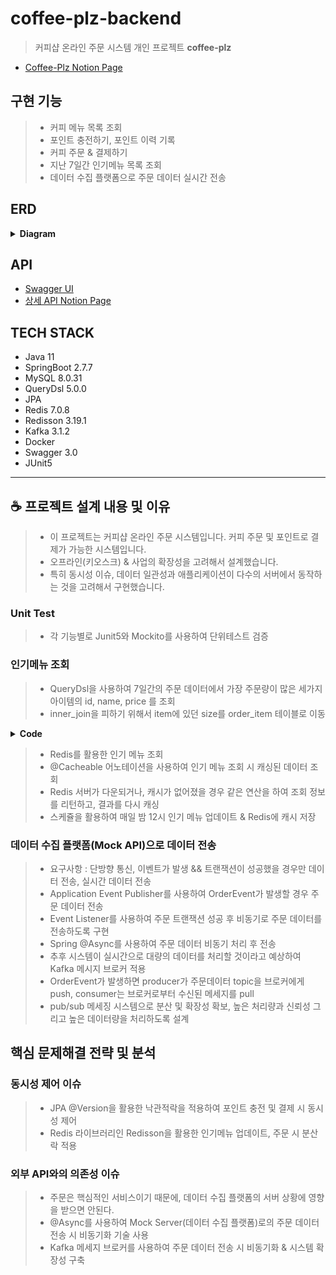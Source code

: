 # coffee-plz-backend
> 커피샵 온라인 주문 시스템 개인 프로젝트 **coffee-plz**
- [Coffee-Plz Notion Page](https://www.notion.so/coffee-plz-java11-backend-46f6d2efb26f45f39ec42010399f7728)

## 구현 기능
> * 커피 메뉴 목록 조회
> * 포인트 충전하기, 포인트 이력 기록
> * 커피 주문 & 결제하기
> * 지난 7일간 인기메뉴 목록 조회
> * 데이터 수집 플랫폼으로 주문 데이터 실시간 전송

## ERD
<details>
<summary><strong> Diagram </strong></summary>
<div markdown="1">       

![coffee_plz_erd](https://user-images.githubusercontent.com/113872320/217168702-03d1db0b-3aee-4932-87a7-f73034332697.png)

</div>
</details>

## API
- [Swagger UI](http://localhost:8080/swagger-ui/index.html)
- [상세 API Notion Page](https://amusing-child-e0e.notion.site/Coffee-Plz-API-84a27c008dc943409c70df9d6015275e)

## TECH STACK
- Java 11
- SpringBoot 2.7.7
- MySQL 8.0.31
- QueryDsl 5.0.0
- JPA
- Redis 7.0.8
- Redisson 3.19.1
- Kafka 3.1.2
- Docker
- Swagger 3.0
- JUnit5
---

## ☕️ 프로젝트 설계 내용 및 이유 
> - 이 프로젝트는 커피샵 온라인 주문 시스템입니다. 커피 주문 및 포인트로 결제가 가능한 시스템입니다. 
> - 오프라인(키오스크) & 사업의 확장성을 고려해서 설계했습니다.
> - 특히 동시성 이슈, 데이터 일관성과 애플리케이션이 다수의 서버에서 동작하는 것을 고려해서 구현했습니다.

### Unit Test
> * 각 기능별로 Junit5와 Mockito를 사용하여 단위테스트 검증

### 인기메뉴 조회
> * QueryDsl을 사용하여 7일간의 주문 데이터에서 가장 주문량이 많은 세가지 아이템의 id, name, price 를 조회
> * inner_join을 피하기 위해서 item에 있던 size를 order_item 테이블로 이동

<details>
<summary><strong> Code </strong></summary>
<div markdown="1">       

````java
public List<Long> favoriteItems() {
        LocalDate weekBefore = LocalDate.now().minusDays(7);
        LocalDate yesterday = LocalDate.now();

        return queryFactory.select(orderItem.item.id)
                .from(orderItem)
                .where(orderItem.createdAt.between(weekBefore.atStartOfDay(), yesterday.atStartOfDay()))
                .groupBy(orderItem.item.id)
                .orderBy(orderItem.quantity.sum().desc())
                .limit(3)
                .fetch();
    }
````
</div>
</details>
 
> * Redis를 활용한 인기 메뉴 조회
> * @Cacheable 어노테이션을 사용하여 인기 메뉴 조회 시 캐싱된 데이터 조회
> * Redis 서버가 다운되거나, 캐시가 없어졌을 경우 같은 연산을 하여 조회 정보를 리턴하고, 결과를 다시 캐싱
> * 스케쥴을 활용하여 매일 밤 12시 인기 메뉴 업데이트 & Redis에 캐시 저장

### 데이터 수집 플랫폼(Mock API)으로 데이터 전송
> * 요구사항 : 단방향 통신, 이벤트가 발생 && 트랜잭션이 성공했을 경우만 데이터 전송, 실시간 데이터 전송
> * Application Event Publisher를 사용하여 OrderEvent가 발생할 경우 주문 데이터 전송
> * Event Listener를 사용하여 주문 트랜잭션 성공 후 비동기로 주문 데이터를 전송하도록 구현
> * Spring @Async를 사용하여 주문 데이터 비동기 처리 후 전송 
> * 추후 시스템이 실시간으로 대량의 데이터를 처리할 것이라고 예상하여 Kafka 메시지 브로커 적용
> * OrderEvent가 발생하면 producer가 주문데이터 topic을 브로커에게 push, consumer는 브로커로부터 수신된 메세지를 pull
> * pub/sub 메세징 시스템으로 분산 및 확장성 확보, 높은 처리량과 신뢰성 그리고 높은 데이터량을 처리하도록 설계

## 핵심 문제해결 전략 및 분석

### 동시성 제어 이슈 
> * JPA @Version을 활용한 낙관적락을 적용하여 포인트 충전 및 결제 시 동시성 제어 
> * Redis 라이브러리인 Redisson을 활용한 인기메뉴 업데이트, 주문 시 분산락 적용

### 외부 API와의 의존성 이슈
> * 주문은 핵심적인 서비스이기 때문에, 데이터 수집 플랫폼의 서버 상황에 영향을 받으면 안된다.
> * @Async를 사용하여 Mock Server(데이터 수집 플랫폼)로의 주문 데이터 전송 시 비동기화 기술 사용
> * Kafka 메세지 브로커를 사용하여 주문 데이터 전송 시 비동기화 & 시스템 확장성 구축
